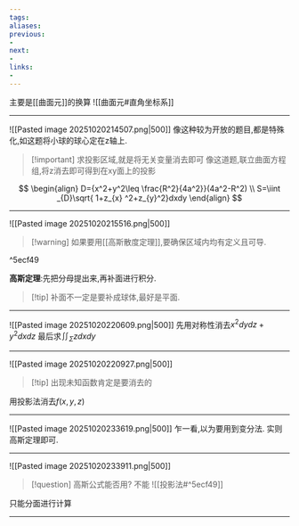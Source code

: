 ```yaml
---
tags:
aliases:
previous:
- 
next:
- 
links:
- 
---
```

主要是[[曲面元]]的换算
![[曲面元#直角坐标系]]


---
![[Pasted image 20251020214507.png|500]]
像这种较为开放的题目,都是特殊化,如这题将小球的球心定在z轴上.
>[!important] 求投影区域,就是将无关变量消去即可
>像这道题,联立曲面方程组,将z消去即可得到在xy面上的投影

$$
\begin{align}
D={x^2+y^2\leq \frac{R^2}{4a^2}}(4a^2-R^2) \\
S=\iint _{D}\sqrt{ 1+z_{x} ^2+z_{y}^2}dxdy
\end{align}
$$

---
![[Pasted image 20251020215516.png|500]]
>[!warning] 如果要用[[高斯散度定理]],要确保区域内均有定义且可导.

^5ecf49

**高斯定理**:先把分母提出来,再补面进行积分.
>[!tip] 补面不一定是要补成球体,最好是平面.

---
![[Pasted image 20251020220609.png|500]]
先用对称性消去$x^2dydz+y^2dxdz$
最后求$\iint_{\Sigma} zdxdy$

---
![[Pasted image 20251020220927.png|500]]
>[!tip] 出现未知函数肯定是要消去的

用投影法消去$f(x,y,z)$

---
![[Pasted image 20251020233619.png|500]]
乍一看,以为要用到变分法.
实则高斯定理即可.

---
![[Pasted image 20251020233911.png|500]]
>[!question] 高斯公式能否用?
>不能
>![[投影法#^5ecf49]]

只能分面进行计算

---
